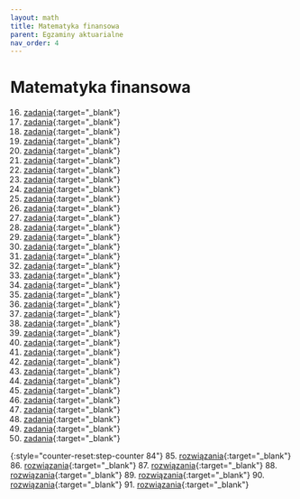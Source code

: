 ```yaml
---
layout: math
title: Matematyka finansowa
parent: Egzaminy aktuarialne
nav_order: 4
---
```


# Matematyka finansowa

16. [zadania](pdfs_finansowa/zadania/egz_16_dn_15_01_2000.pdf){:target="_blank"}
17. [zadania](pdfs_finansowa/zadania/egz_17_dn_08_04_2000.pdf){:target="_blank"}
18. [zadania](pdfs_finansowa/zadania/egz_18_dn_17_06_2000.pdf){:target="_blank"}
19. [zadania](pdfs_finansowa/zadania/egz_19_dn_14_10_2000.pdf){:target="_blank"}
20. [zadania](pdfs_finansowa/zadania/egz_20_dn_09_12_2000.pdf){:target="_blank"}
21. [zadania](pdfs_finansowa/zadania/egz_21_dn_24_03_2001.pdf){:target="_blank"}
22. [zadania](pdfs_finansowa/zadania/egz_22_dn_02_06_2001.pdf){:target="_blank"}
23. [zadania](pdfs_finansowa/zadania/egz_23_dn_13_10_2001.pdf){:target="_blank"}
24. [zadania](pdfs_finansowa/zadania/egz_24_dn_12_01_2002.pdf){:target="_blank"}
25. [zadania](pdfs_finansowa/zadania/egz_25_dn_13_04_2002.pdf){:target="_blank"}
26. [zadania](pdfs_finansowa/zadania/egz_26_dn_15_06_2002.pdf){:target="_blank"}
27. [zadania](pdfs_finansowa/zadania/egz_27_dn_12_10_2002.pdf){:target="_blank"}
28. [zadania](pdfs_finansowa/zadania/egz_28_dn_25_01_2003.pdf){:target="_blank"}
29. [zadania](pdfs_finansowa/zadania/egz_29_dn_17_05_2003.pdf){:target="_blank"}
30. [zadania](pdfs_finansowa/zadania/egz_30_dn_11_10_2003.pdf){:target="_blank"}
31. [zadania](pdfs_finansowa/zadania/egz_31_dn_06_12_2003.pdf){:target="_blank"}
32. [zadania](pdfs_finansowa/zadania/egz_32_dn_07_06_2004.pdf){:target="_blank"}
33. [zadania](pdfs_finansowa/zadania/egz_33_dn_11_10_2004.pdf){:target="_blank"}
34. [zadania](pdfs_finansowa/zadania/egz_34_dn_17_01_2005.pdf){:target="_blank"}
35. [zadania](pdfs_finansowa/zadania/egz_35_dn_16_05_2005.pdf){:target="_blank"}
36. [zadania](pdfs_finansowa/zadania/egz_36_dn_10_10_2005.pdf){:target="_blank"}
37. [zadania](pdfs_finansowa/zadania/egz_37_dn_05_12_2005.pdf){:target="_blank"}
38. [zadania](pdfs_finansowa/zadania/egz_38_dn_20_03_2006.pdf){:target="_blank"}
39. [zadania](pdfs_finansowa/zadania/egz_39_dn_05_06_2006.pdf){:target="_blank"}
40. [zadania](pdfs_finansowa/zadania/egz_40_dn_09_10_2006.pdf){:target="_blank"}
41. [zadania](pdfs_finansowa/zadania/egz_41_dn_08_01_2007.pdf){:target="_blank"}
42. [zadania](pdfs_finansowa/zadania/egz_42_dn_14_05_2007.pdf){:target="_blank"}
43. [zadania](pdfs_finansowa/zadania/egz_43_dn_08_10_2007.pdf){:target="_blank"}
44. [zadania](pdfs_finansowa/zadania/egz_44_dn_03_12_2007.pdf){:target="_blank"}
45. [zadania](pdfs_finansowa/zadania/egz_45_dn_17_03_2008.pdf){:target="_blank"}
46. [zadania](pdfs_finansowa/zadania/egz_46_dn_02_06_2008.pdf){:target="_blank"}
47. [zadania](pdfs_finansowa/zadania/egz_47_dn_06_10_2008.pdf){:target="_blank"}
48. [zadania](pdfs_finansowa/zadania/egz_48_dn_15_12_2008.pdf){:target="_blank"}
49. [zadania](pdfs_finansowa/zadania/egz_49_dn_06_04_2009.pdf){:target="_blank"}
50. [zadania](pdfs_finansowa/zadania/egz_50_dn_05_10_2009.pdf){:target="_blank"}

{:style="counter-reset:step-counter 84"}
85. [rozwiązania](pdfs_finansowa/rozwiazania/Egzamin_085_2022_06_09.pdf){:target="_blank"}
86. [rozwiązania](pdfs_finansowa/rozwiazania/Egzamin_086_2022_09_19.pdf){:target="_blank"}
87. [rozwiązania](pdfs_finansowa/rozwiazania/Egzamin_087.pdf){:target="_blank"}
88. [rozwiązania](pdfs_finansowa/rozwiazania/Egzamin_088.pdf){:target="_blank"}
89. [rozwiązania](pdfs_finansowa/rozwiazania/Egzamin_089_2023_10_16.pdf){:target="_blank"}
90. [rozwiązania](pdfs_finansowa/rozwiazania/Egzamin_090_2024_02_26.pdf){:target="_blank"}
91. [rozwiązania](pdfs_finansowa/rozwiazania/Egzamin_091.pdf){:target="_blank"}